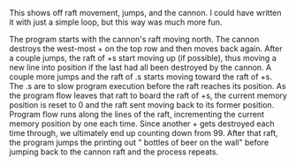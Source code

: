 This shows off raft movement, jumps, and the cannon. I could have written it with just a simple loop, but this way was much more fun.

The program starts with the cannon's raft moving north. The cannon destroys the west-most + on the top row and then moves back again. After a couple jumps, the raft of +s start moving up (if possible), thus moving a new line into position if the last had all been destroyed by the cannon. A couple more jumps and the raft of .s starts moving toward the raft of +s. The .s are to slow program execution before the raft reaches its position. As the program flow leaves that raft to board the raft of +s, the current memory position is reset to 0 and the raft sent moving back to its former position. Program flow runs along the lines of the raft, incrementing the current memory position by one each time. Since another + gets destroyed each time through, we ultimately end up counting down from 99. After that raft, the program jumps the printing out " bottles of beer on the wall" before jumping back to the cannon raft and the process repeats.